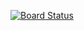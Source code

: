 [![Board Status](https://dev.azure.com/shekharpankaj/15172d6b-a843-426f-9a2c-d4bb474e3408/61f979c6-630e-4f69-a7d9-961235f9e530/_apis/work/boardbadge/11a17cad-f928-4083-b1c5-5b54b2fee0ef)](https://dev.azure.com/shekharpankaj/15172d6b-a843-426f-9a2c-d4bb474e3408/_boards/board/t/61f979c6-630e-4f69-a7d9-961235f9e530/Microsoft.RequirementCategory)